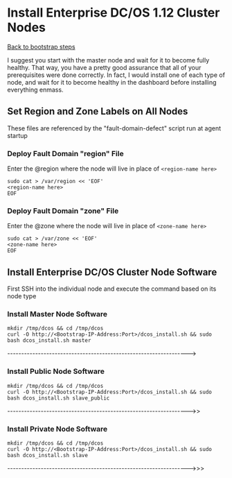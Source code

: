 # Install Enterprise DC/OS 1.12 Cluster Nodes
[Back to bootstrap steps](https://github.com/jdyver/Enterprise-DC-OS-LATEST-Install-Cheatsheet/blob/master/2%20-%20Bootstrap%20Preparation.md)

I suggest you start with the master node and wait for it to become fully healthy.  That way, you have a pretty good assurance that all of your prerequisites were done correctly.  In fact, I would install one of each type of node, and wait for it to become healthy in the dashboard before installing everything enmass.

## Set Region and Zone Labels on All Nodes
These files are referenced by the "fault-domain-defect" script run at agent startup

### Deploy Fault Domain "region" File
Enter the @region where the node will live in place of `<region-name here>`
```
sudo cat > /var/region << 'EOF'
<region-name here>
EOF
```

### Deploy Fault Domain "zone" File
Enter the @zone where the node will live in place of `<zone-name here>`
```
sudo cat > /var/zone << 'EOF'
<zone-name here>
EOF
```

## Install Enterprise DC/OS Cluster Node Software
First SSH into the individual node and execute the command based on its node type

### Install Master Node Software
```
mkdir /tmp/dcos && cd /tmp/dcos
curl -O http://<Bootstrap-IP-Address:Port>/dcos_install.sh && sudo bash dcos_install.sh master
```
----------------------------------------------------------------->

### Install Public Node Software
```
mkdir /tmp/dcos && cd /tmp/dcos
curl -O http://<Bootstrap-IP-Address:Port>/dcos_install.sh && sudo bash dcos_install.sh slave_public
```
----------------------------------------------------------------->>

### Install Private Node Software
```
mkdir /tmp/dcos && cd /tmp/dcos
curl -O http://<Bootstrap-IP-Address:Port>/dcos_install.sh && sudo bash dcos_install.sh slave
```
----------------------------------------------------------------->>>

